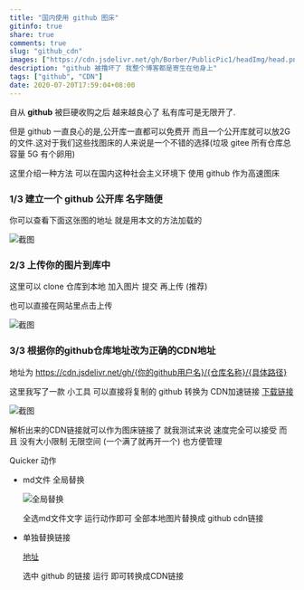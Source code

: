 ```yaml
---
title: "国内使用 github 图床"
gitinfo: true
share: true
comments: true
slug: "github_cdn"
images: ["https://cdn.jsdelivr.net/gh/Borber/PublicPic1/headImg/head.png"] 
description: "github 被撸坏了 我整个博客都是寄生在他身上"
tags: ["github", "CDN"]
date: 2020-07-20T17:59:04+08:00
---
```


自从 **github** 被巨硬收购之后 越来越良心了 私有库可是无限开了.

但是 github 一直良心的是,公开库一直都可以免费开 而且一个公开库就可以放2G的文件.这对于我们这些找图床的人来说是一个不错的选择(垃圾 gitee 所有仓库总容量 5G 有个卵用)

这里介绍一种方法 可以在国内这种社会主义环境下 使用 github 作为高速图床



### 1/3 建立一个 github 公开库 名字随便

你可以查看下面这张图的地址 就是用本文的方法加载的

![截图](https://cdn.jsdelivr.net/gh/Borber/PublicPic1/博客园/github图床/BORBER_2020-06-19_18-10-01.png "创建仓库")

### 2/3 上传你的图片到库中

这里可以 clone 仓库到本地 加入图片 提交 再上传 (推荐)

也可以直接在网站里点击上传

![截图](https://cdn.jsdelivr.net/gh/Borber/PublicPic1/博客园/github图床/uploadfile.png)



### 3/3 根据你的github仓库地址改为正确的CDN地址 

地址为 https://cdn.jsdelivr.net/gh/{你的github用户名}/{仓库名称}/{具体路径}

这里我写了一款 小工具 可以直接将复制的 github 转换为 CDN加速链接  [下载链接](https://github.com/Borber/GithubPic/releases/download/0.0.1/GithubPic.exe)  

![截图](https://cdn.jsdelivr.net/gh/Borber/PublicPic1/%E5%8D%9A%E5%AE%A2%E5%9B%AD/github%E5%9B%BE%E5%BA%8A/exe.png)

解析出来的CDN链接就可以作为图床链接了 就我测试来说 速度完全可以接受 而且 没有大小限制 无限空间 (一个满了就再开一个) 也方便管理



Quicker 动作

- md文件 全局替换

  

  ![全局替换](https://cdn.jsdelivr.net/gh/Borber/PublicPic1/%E5%8D%9A%E5%AE%A2%E5%9B%AD/github%E5%9B%BE%E5%BA%8A/quicker.png)

  全选md文件文字 运行动作即可 全部本地图片替换成 github cdn链接

- 单独替换链接

  [地址](https://getquicker.net/Sharedaction?code=c9cdaf09-febd-42fa-2e8e-08d82c48e4ae)

  选中 github 的链接 运行 即可转换成CDN链接